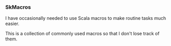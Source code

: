 ### SkMacros

I have occasionally needed to use Scala macros to make routine tasks much easier.

This is a collection of commonly used macros so that I don't lose track of them.